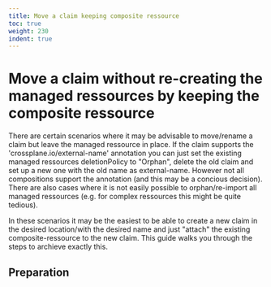 ```yaml
---
title: Move a claim keeping composite ressource
toc: true
weight: 230
indent: true
---
```

# Move a claim without re-creating the managed ressources by keeping the composite ressource

There are certain scenarios where it may be advisable to move/rename a claim but leave the managed ressource in place.
If the claim supports the 'crossplane.io/external-name' annotation you can just set the existing managed ressources deletionPolicy to "Orphan", delete the old claim and set up a new one with the old name as external-name.
However not all compositions support the annotation (and this may be a concious decision). 
There are also cases where it is not easily possible to orphan/re-import all managed ressources (e.g. for complex ressources this might be quite tedious).

In these scenarios it may be the easiest to be able to create a new claim in the desired location/with the desired name and just "attach" the existing composite-ressource to the new claim. This guide walks you through the steps to archieve exactly this.

## Preparation

